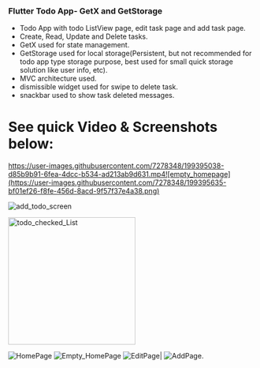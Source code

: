 ### Flutter Todo App- GetX and GetStorage

- Todo App with todo ListView page, edit task page and add task page.
- Create, Read, Update and Delete tasks.
- GetX  used for state management.
- GetStorage used for local storage(Persistent, but not recommended for todo app type storage purpose, 
   best used for small quick storage solution like user info, etc).
- MVC architecture used.
- dismissible widget used for swipe to delete task.
- snackbar used to show task deleted messages.



# See  quick Video & Screenshots below:

https://user-images.githubusercontent.com/7278348/199395038-d85b9b91-6fea-4dcc-b534-ad213ab9d631.mp4![empty_homepage](https://user-images.githubusercontent.com/7278348/199395635-bf01ef26-f8fe-456d-8acd-9f57f37e4a38.png)

![add_todo_screen](https://user-images.githubusercontent.com/7278348/199395392-eaf9b295-e944-4ea0-a31c-7b4dd7bc1e9f.png)

<img width="258" alt="todo_checked_List" src="https://user-images.githubusercontent.com/7278348/199395420-a5489dc6-1def-4de0-a5ea-1de18c837591.png">

![HomePage](./project_assets/homepage.png)
![Empty_HomePage](./project_assets/empty_homepage.png)  ![EditPage](./project_assets/edit_taskPage.png)|
 ![AddPage](./project_assets/taskComplete_checkbox.png).
